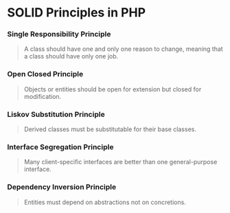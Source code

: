 # SOLID Principles in PHP

### Single Responsibility Principle
> A class should have one and only one reason to change, meaning that a class should have only one job.

### Open Closed Principle
> Objects or entities should be open for extension but closed for modification.

### Liskov Substitution Principle
> Derived classes must be substitutable for their base classes.

### Interface Segregation Principle
> Many client-specific interfaces are better than one general-purpose interface.

### Dependency Inversion Principle
> Entities must depend on abstractions not on concretions.
